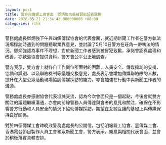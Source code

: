 ```yaml
---
layout: post
title: 警方與傳媒工會會面　鄧炳強向感被冒犯記者致歉
date: 2020-05-21 21:34:42.000000000 +08:00
categories: rthk
---
```


警務處處長鄧炳強下午與四個傳媒協會的代表會面，就近期新聞工作者在警方執法現場採訪時遇到的問題聽取業界意見，並討論了5月10日警方在旺角一帶執法的情況。鄧炳強認為事件不理想，對於新聞工作者感到被冒犯致歉，承諾會認真處理和改善，亦歡迎協會提供資料，警方會公平公正地調查。

警方表示，雙方會上就各自工作崗位所面對的困難、人員安全、傳媒採訪的安排、協調和識別、以及聯絡機制等議題交換意見，處長表示會增加傳媒聯絡隊的人數，提升在大型公眾活動現場協調傳媒採訪的能力，亦會加強在行動中與新聞工作者的溝通。

警務處處長亦感謝協會代表坦誠交流，認為今次會面只是一個起點，今後會就雙方關注的議題繼續溝通，亦會向前線警務人員傳達與會者的意見和關注，確保在不影響警方行動和人員安全的情況下協助傳媒採訪，期望在互諒互讓的基礎上與傳媒保持良好關係。

對於四個傳媒工會昨晚致警務處處長的公開信，包括明報職工協會、壹傳媒工會、香港電台節目製作人員工會和眾新聞工會，警方表示，樂意與相關代表會面，並會於稍後落實具體安排。
